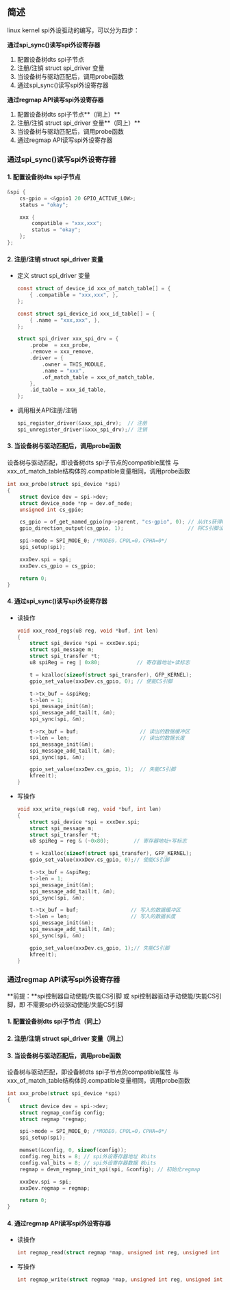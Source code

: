 ## 简述

linux kernel spi外设驱动的编写，可以分为四步：

**通过spi_sync()读写spi外设寄存器**

1. 配置设备树dts spi子节点
2. 注册/注销 struct spi_driver 变量
3. 当设备树与驱动匹配后，调用probe函数
4. 通过spi_sync()读写spi外设寄存器

**通过regmap API读写spi外设寄存器**

1. 配置设备树dts spi子节点**（同上）**
2. 注册/注销 struct spi_driver 变量**（同上）**
3. 当设备树与驱动匹配后，调用probe函数
4. 通过regmap API读写spi外设寄存器

### 通过spi_sync()读写spi外设寄存器

#### 1. 配置设备树dts spi子节点

```c
&spi {
    cs-gpio = <&gpio1 20 GPIO_ACTIVE_LOW>;
    status = "okay";

    xxx {
        compatible = "xxx,xxx";
        status = "okay";
    };
};
```

#### 2. 注册/注销 struct spi_driver 变量

* 定义 struct spi_driver 变量

  ```c
  const struct of_device_id xxx_of_match_table[] = {
      { .compatible = "xxx,xxx", },
  };
  
  const struct spi_device_id xxx_id_table[] = {
      { .name = "xxx,xxx", },
  };
  
  struct spi_driver xxx_spi_drv = {
      .probe  = xxx_probe,
      .remove = xxx_remove,
      .driver = {
          .owner = THIS_MODULE,
          .name = "xxx",
          .of_match_table = xxx_of_match_table,
      },
      .id_table = xxx_id_table,
  };
  ```

* 调用相关API注册/注销

  ```c
  spi_register_driver(&xxx_spi_drv);  // 注册
  spi_unregister_driver(&xxx_spi_drv);// 注销
  ```

#### 3. 当设备树与驱动匹配后，调用probe函数

设备树与驱动匹配，即设备树dts spi子节点的compatible属性 与 xxx_of_match_table结构体的.compatible变量相同，调用probe函数

```c
int xxx_probe(struct spi_device *spi)
{
    struct device dev = spi->dev;
    struct device_node *np = dev.of_node;
    unsigned int cs_gpio;

    cs_gpio = of_get_named_gpio(np->parent, "cs-gpio", 0); // 从dts获得CS引脚
    gpio_direction_output(cs_gpio, 1);                     // 将CS引脚设置为输出，高电平状态

    spi->mode = SPI_MODE_0; /*MODE0，CPOL=0，CPHA=0*/
    spi_setup(spi);

    xxxDev.spi = spi;
    xxxDev.cs_gpio = cs_gpio;

    return 0;
}
```

#### 4. 通过spi_sync()读写spi外设寄存器

* 读操作

  ```c
  void xxx_read_regs(u8 reg, void *buf, int len)
  {
      struct spi_device *spi = xxxDev.spi;
      struct spi_message m;
      struct spi_transfer *t;
      u8 spiReg = reg | 0x80;            // 寄存器地址+读标志
  
      t = kzalloc(sizeof(struct spi_transfer), GFP_KERNEL);
      gpio_set_value(xxxDev.cs_gpio, 0); // 使能CS引脚
  
      t->tx_buf = &spiReg;
      t->len = 1;
      spi_message_init(&m);
      spi_message_add_tail(t, &m);
      spi_sync(spi, &m);
  
      t->rx_buf = buf;                    // 读出的数据缓冲区
      t->len = len;                       // 读出的数据长度
      spi_message_init(&m);
      spi_message_add_tail(t, &m);
      spi_sync(spi, &m);
  
      gpio_set_value(xxxDev.cs_gpio, 1);  // 失能CS引脚
      kfree(t);
  }
  ```

* 写操作

  ```c
  void xxx_write_regs(u8 reg, void *buf, int len)
  {
      struct spi_device *spi = xxxDev.spi;
      struct spi_message m;
      struct spi_transfer *t;
      u8 spiReg = reg & (~0x80);        // 寄存器地址+写标志
  
      t = kzalloc(sizeof(struct spi_transfer), GFP_KERNEL);
      gpio_set_value(xxxDev.cs_gpio, 0);// 使能CS引脚
  
      t->tx_buf = &spiReg;
      t->len = 1;
      spi_message_init(&m);
      spi_message_add_tail(t, &m);
      spi_sync(spi, &m);
  
      t->tx_buf = buf;                 // 写入的数据缓冲区
      t->len = len;                    // 写入的数据长度
      spi_message_init(&m);
      spi_message_add_tail(t, &m);
      spi_sync(spi, &m);
  
      gpio_set_value(xxxDev.cs_gpio, 1);// 失能CS引脚
      kfree(t);
  }
  ```

### 通过regmap API读写spi外设寄存器

**前提：**spi控制器自动使能/失能CS引脚 或 spi控制器驱动手动使能/失能CS引脚，即 不需要spi外设驱动使能/失能CS引脚

#### 1. 配置设备树dts spi子节点（同上）

#### 2. 注册/注销 struct spi_driver 变量（同上）

#### 3. 当设备树与驱动匹配后，调用probe函数

设备树与驱动匹配，即设备树dts spi子节点的compatible属性 与 xxx_of_match_table结构体的.compatible变量相同，调用probe函数

```c
int xxx_probe(struct spi_device *spi)
{
    struct device dev = spi->dev;
    struct regmap_config config;
    struct regmap *regmap;

    spi->mode = SPI_MODE_0; /*MODE0，CPOL=0，CPHA=0*/
    spi_setup(spi);

    memset(&config, 0, sizeof(config));
    config.reg_bits = 8; // spi外设寄存器地址 8bits
    config.val_bits = 8; // spi外设寄存器数据 8bits
    regmap = devm_regmap_init_spi(spi, &config); // 初始化regmap

    xxxDev.spi = spi;
    xxxDev.regmap = regmap;

    return 0;
}
```

#### 4. 通过regmap API读写spi外设寄存器

* 读操作

  ```c
  int regmap_read(struct regmap *map, unsigned int reg, unsigned int *val)
  ```

* 写操作

  ```c
  int regmap_write(struct regmap *map, unsigned int reg, unsigned int val)
  ```